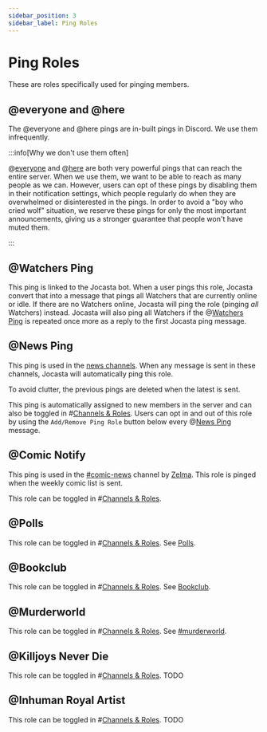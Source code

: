 ```yaml
---
sidebar_position: 3
sidebar_label: Ping Roles
---
```


# Ping Roles

These are roles specifically used for pinging members. 

## @everyone and @here

The @everyone and @here pings are in-built pings in Discord. We use them infrequently. 

:::info[Why we don't use them often]

@[everyone](0) and @[here](0) are both very powerful pings that can reach the entire server. When we use them, we want to be able to reach as many people as we can. However, users can opt of these pings by disabling them in their notification settings, which people regularly do when they are overwhelmed or disinterested in the pings. In order to avoid a "boy who cried wolf" situation, we reserve these pings for only the most important announcements, giving us a stronger guarantee that people won't have muted them.

:::

## @Watchers Ping

This ping is linked to the Jocasta bot. When a user pings this role, Jocasta convert that into a message that pings all Watchers that are currently online or idle. If there are no Watchers online, Jocasta will ping the role (pinging _all_ Watchers) instead. Jocasta will also ping all Watchers if the @[Watchers Ping](0) is repeated once more as a reply to the first Jocasta ping message.

## @News Ping

This ping is used in the [news channels](../channels/info-channels/#news-channels). When any message is sent in these channels, Jocasta will automatically ping this role. 

To avoid clutter, the previous pings are deleted when the latest is sent. 

This ping is automatically assigned to new members in the server and can also be toggled in #[Channels & Roles](0). Users can opt in and out of this role by using the `Add/Remove Ping Role` button below every @[News Ping](0) message.

## @Comic Notify

This ping is used in the [#comic-news](../channels/info-channels/#comic-news) channel by [Zelma](../../bots/weekly-comics). This role is pinged when the weekly comic list is sent.

This role can be toggled in #[Channels & Roles](0).

## @Polls

This role can be toggled in #[Channels & Roles](0). See [Polls](../../events/polls).

## @Bookclub

This role can be toggled in #[Channels & Roles](0). See [Bookclub](../../events/bookclub).

## @Murderworld

This role can be toggled in #[Channels & Roles](0). See [#murderworld](../channels/special-channels/#murderworld).

## @Killjoys Never Die

This role can be toggled in #[Channels & Roles](0). TODO

## @Inhuman Royal Artist

This role can be toggled in #[Channels & Roles](0). TODO
